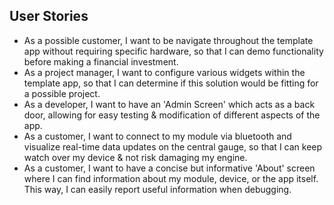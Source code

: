 ## User Stories
- As a possible customer, I want to be navigate throughout the template app without requiring specific hardware, so that I can demo functionality before making a financial investment.
- As a project manager, I want to configure various widgets within the template app, so that I can determine if this solution would be fitting for a possible project.
- As a developer, I want to have an 'Admin Screen' which acts as a back door, allowing for easy testing & modification of different aspects of the app.
- As a customer, I want to connect to my module via bluetooth and visualize real-time data updates on the central gauge, so that I can keep watch over my device & not risk damaging my engine.
- As a customer, I want to have a concise but informative 'About' screen where I can find information about my module, device, or the app itself. This way, I can easily report useful information when debugging.